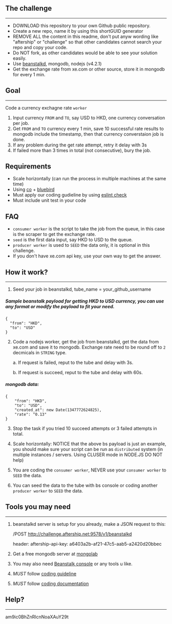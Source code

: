 ## The challenge
---

* DOWNLOAD this repository to your own Github public repository.
* Create a new repo, name it by using this shortGUID generator
* REMOVE ALL the content in this readme, don't put anyw wording like "aftership" or "challenge" so that other candidates cannot search your repo and copy your code.
* Do NOT fork, as other candidates would be able to see your solution easily.
* Use [beanstalkd](http://kr.github.io/beanstalkd/), mongodb, nodejs (v4.2.1)
* Get the exchange rate from xe.com or other source, store it in mongodb for every 1 min.


## Goal
----
Code a currency exchagne rate `worker`

1. Input currency `FROM` and `TO`, say USD to HKD, one currency conversation per job.
2. Get `FROM` and `TO` currency every 1 min, save 10 successful rate results to mongodb include the timestamp, then that currency converstaion job is done.
3. If any problem during the get rate attempt, retry it delay with 3s
4. If failed more than 3 times in total (not consecutive), bury the job.

## Requirements

- Scale horizontally (can run the process in multiple machines at the same time)
- Using [co](https://github.com/tj/co) + [bluebird](https://github.com/petkaantonov/bluebird)
- Must apply our coding gudieline by using [eslint check](https://github.com/AfterShip/eslint-config-aftership)
- Must include unit test in your code

## FAQ
- `consumer worker` is the script to take the job from the queue, in this case is the scraper to get the exchange rate.
- `seed` is the first data input, say HKD to USD to the queue.
- `producer worker` is used to `SEED` the data only, it is optional in this challenge.
- If you don't have xe.com api key, use your own way to get the answer.


## How it work?
---

1. Seed your job in beanstalkd, tube_name = your_github_username

##### Sample beanstalk payload for getting HKD to USD currency, you can use any format or modify the payload to fit your need.
```
{
  "from": "HKD",
  "to": "USD"
}
```

2. Code a nodejs worker, get the job from beanstalkd, get the data from xe.com and save it to mongodb. Exchange rate need to be round off to `2` decmicals in `STRING` type.
	
	a. If request is failed, reput to the tube and delay with 3s.

	b. If request is succeed, reput to the tube and delay with 60s.

##### mongodb data:
```
{
	"from": "HKD",
	"to": "USD",
	"created_at": new Date(1347772624825),
	"rate": "0.13"
}

```

3. Stop the task if you tried 10 succeed attempts or 3 failed attempts in total.

4. Scale horizontally: NOTICE that the above bs payload is just an example, you should make sure your script can be run as `distributed` system (in multiple instances / servers. Using CLUSER mode in NODE.JS DO NOT help)

5. You are coding the `consumer worker`, NEVER use your `consumer worker` to `SEED` the data.

6. You can seed the data to the tube with bs console or coding another `producer worker` to `SEED` the data.


## Tools you may need
---
1. beanstalkd server is setup for you already, make a JSON request to this:

	/POST http://challenge.aftership.net:9578/v1/beanstalkd
	
	header: aftership-api-key: a6403a2b-af21-47c5-aab5-a2420d20bbec

2. Get a free mongodb server at [mongolab](https://mongolab.com/welcome/)


3. You may also need [Beanstalk console](https://github.com/ptrofimov/beanstalk_console) or any tools u like.

4. *MUST* follow [coding guideline](https://github.com/AfterShip/eslint-config-aftership)

5. *MUST* follow [coding documentation](https://github.com/AfterShip/jsdoc)

## Help?
---
am9ic0BhZnRlcnNoaXAuY29t
